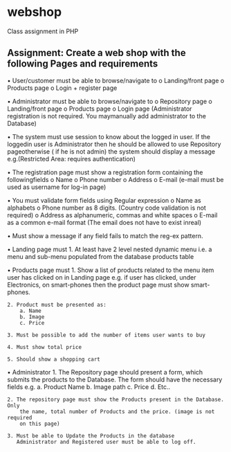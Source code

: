 # webshop
Class assignment in PHP

## Assignment: Create a web shop with the following Pages and requirements

• User/customer must be able to browse/navigate to
    o Landing/front page
    o Products page
    o Login + register page
    
• Administrator must be able to browse/navigate to
    o Repository page
    o Landing/front page
    o Products page
    o Login page (Administrator registration is not required. You maymanually add administrator to the Database)

• The system must use session to know about the logged in user. If the loggedin user is Administrator then he should be allowed   to use Repository pageotherwise ( if he is not admin) the system should display a message e.g.(Restricted Area: requires         authentication)

• The registration page must show a registration form containing the followingfields
    o Name
    o Phone number
    o Address
    o E-mail (e-mail must be used as username for log-in page)

• You must validate form fields using Regular expression
    o Name as alphabets
    o Phone number as 8 digits. (Country code validation is not required)
    o Address as alphanumeric, commas and white spaces
    o E-mail as a common e-mail format (The email does not have to exist inreal)

• Must show a message if any field fails to match the reg-ex pattern.

• Landing page must
    1. At least have 2 level nested dynamic menu i.e. a menu and sub-menu
       populated from the database products table
       
       
• Products page must
    1. Show a list of products related to the menu item user has clicked on in
       Landing page e.g. if user has clicked, under Electronics, on smart-phones
       then the product page must show smart-phones.

    2. Product must be presented as:
        a. Name
        b. Image
        c. Price

    3. Must be possible to add the number of items user wants to buy

    4. Must show total price
    
    5. Should show a shopping cart

• Administrator
    1. The Repository page should present a form, which submits the products to
       the Database. The form should have the necessary fields e.g.
        a. Product Name
        b. Image path
        c. Price
        d. Etc..

    2. The repository page must show the Products present in the Database. Only
        the name, total number of Products and the price. (image is not required
        on this page)

    3. Must be able to Update the Products in the database
       Administrator and Registered user must be able to log off.



